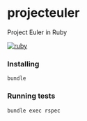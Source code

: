 # projecteuler

Project Euler in Ruby

[![ruby](https://github.com/invalidusrname/projecteuler/actions/workflows/main.yml/badge.svg?branch=master)](https://github.com/invalidusrname/projecteuler/actions/workflows/main.yml)

### Installing

```
bundle
```

### Running tests

```
bundle exec rspec
```
